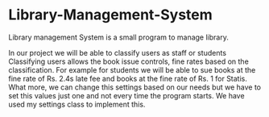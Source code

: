 # Library-Management-System
Library management System is a small program to manage library.

In our project we will be able to classify users as staff or students Classifying users allows the book issue controls, fine rates based on the classification. For example for students we will be able to sue books at the fine rate of Rs. 2.4s late fee and books at the fine rate of Rs. 1 for Statis. What more, we can change this settings based on our needs but we have to set this values just one and not every time the program starts. We have used my settings class to implement this.

